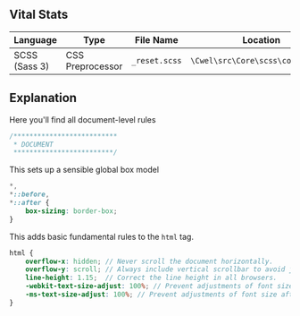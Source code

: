 ## Vital Stats

| Language      | Type             | File Name     | Location                          | Reference             |
|---------------|------------------|---------------|-----------------------------------|-----------------------|
| SCSS (Sass 3) | CSS Preprocessor | `_reset.scss` | `\Cwel\src\Core\scss\components\` | http://sass-lang.com/ |

## Explanation

 Here you'll find all document-level rules
``` scss
/**************************
 * DOCUMENT
 *************************/
 ```

This sets up a sensible global box model
``` scss
*,
*::before,
*::after {
    box-sizing: border-box;
}
```

This adds basic fundamental rules to the `html` tag.
``` scss
html {
    overflow-x: hidden; // Never scroll the document horizontally.
    overflow-y: scroll; // Always include vertical scrollbar to avoid jumps when dynamic content causes page to grow beyond viewport height.
    line-height: 1.15;  // Correct the line height in all browsers.
    -webkit-text-size-adjust: 100%; // Prevent adjustments of font size after orientation changes on iOS.
    -ms-text-size-adjust: 100%; // Prevent adjustments of font size after orientation changes in IE on Windows Phone.
}
```
